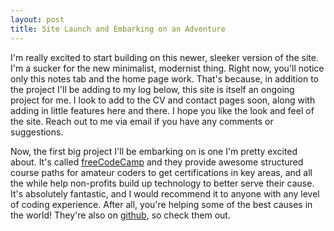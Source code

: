 ```yaml
---
layout: post
title: Site Launch and Embarking on an Adventure
---
```

I'm really excited to start building on this newer, sleeker version of the site. I'm a sucker for
the new minimalist, modernist thing. Right now, you'll notice only this notes tab and the home page work. 
That's because, in addition to the project I'll be adding to my log below, this site is itself an ongoing project for me.
I look to add to the CV and contact pages soon, along with adding in little features here and there.
I hope you like the look and feel of the site. Reach out to me via email if you have any comments or suggestions.

Now, the first big project I'll be embarking on is one I'm pretty excited about. It's called [freeCodeCamp](https://www.freecodecamp.com/)
and they provide awesome structured course paths for amateur coders to get certifications in key areas, and all the while
help non-profits build up technology to better serve their cause. It's absolutely fantastic, and I would recommend it to anyone with any level
of coding experience. After all, you're helping some of the best causes in the world! They're also on [github](https://github.com/FreeCodeCamp/FreeCodeCamp),
so check them out.